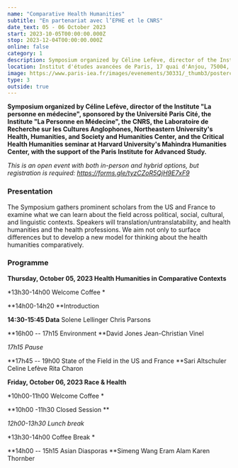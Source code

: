 ```yaml
---
name: "Comparative Health Humanities" 
subtitle: "En partenariat avec l’EPHE et le CNRS"
date_text: 05 - 06 October 2023
start: 2023-10-05T00:00:00.000Z
stop: 2023-12-04T00:00:00.000Z
online: false
category: 1
description: Symposium organized by Céline Lefève, director of the Institute "La personne en médecine", with the support of the Paris Institute for Advanced study
location: Institut d'études avancées de Paris, 17 quai d'Anjou, 75004, Paris
image: https://www.paris-iea.fr/images/evenements/30331/_thumb3/postercomparative-health-humanities-symposium-in-paris1.png
type: 3
outside: true
---
```


****Symposium organized by Céline Lefève**, **director of the Institute "La personne en médecine", sponsored by the Université Paris Cité, the Institute "La Personne en Médecine", the CNRS, the Laboratoire de Recherche sur les Cultures Anglophones, Northeastern University's Health, Humanities, and Society and Humanities Center, and the Critical Health Humanities seminar at Harvard University's Mahindra Humanities Center, with the support of the Paris Institute for Advanced Study.****

*This is an open event with both in-person and hybrid options, but registration is required: <https://forms.gle/tyzCZoR5QjH9E7xF9>*

### Presentation

The Symposium gathers prominent scholars from the US and France to examine what we can learn about the field across political, social, cultural, and linguistic contexts. Speakers will translation/untranslatability, and health humanities and the health professions. We aim not only to surface differences but to develop a new model for thinking about the health humanities comparatively.

### Programme

**Thursday, October 05, 2023
Health Humanities in Comparative Contexts**

*13h30-14h00
Welcome Coffee
*

**14h00-14h20
**Introduction

**14:30-15:45
Data**
Solene Lellinger
Chris Parsons

**16h00 -- 17h15
Environment
**David Jones
Jean-Christian Vinel

*17h15
Pause*

**17h45 -- 19h00
State of the Field in the US and France
**Sari Altschuler
Celine Lefève
Rita Charon

**Friday, October 06, 2023
Race & Health**

*10h00-11h00
Welcome Coffee
*

**10h00 -11h30
Closed Session
**

*12h00-13h30
Lunch break*

*13h30-14h00
Coffee Break
*

**14h00 -- 15h15
Asian Diasporas
**Simeng Wang
Eram Alam
Karen Thornber

